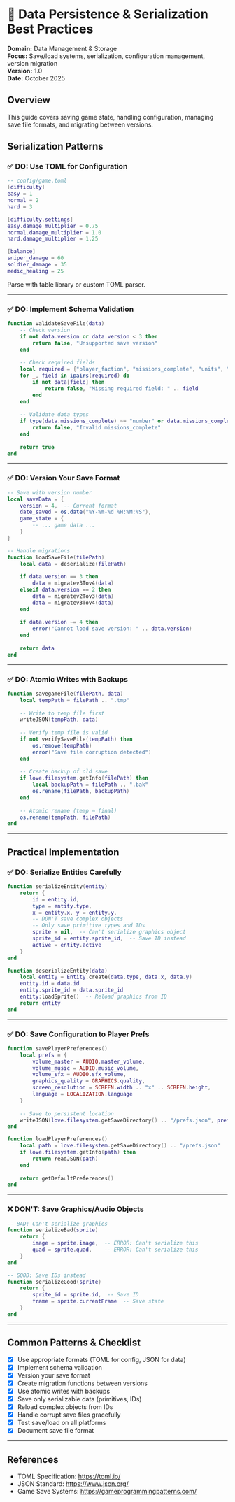# 💾 Data Persistence & Serialization Best Practices

**Domain:** Data Management & Storage  
**Focus:** Save/load systems, serialization, configuration management, version migration  
**Version:** 1.0  
**Date:** October 2025

## Overview

This guide covers saving game state, handling configuration, managing save file formats, and migrating between versions.

## Serialization Patterns

### ✅ DO: Use TOML for Configuration

```lua
-- config/game.toml
[difficulty]
easy = 1
normal = 2
hard = 3

[difficulty.settings]
easy.damage_multiplier = 0.75
normal.damage_multiplier = 1.0
hard.damage_multiplier = 1.25

[balance]
sniper_damage = 60
soldier_damage = 35
medic_healing = 25
```

Parse with table library or custom TOML parser.

---

### ✅ DO: Implement Schema Validation

```lua
function validateSaveFile(data)
    -- Check version
    if not data.version or data.version < 3 then
        return false, "Unsupported save version"
    end
    
    -- Check required fields
    local required = {"player_faction", "missions_complete", "units", "date_saved"}
    for _, field in ipairs(required) do
        if not data[field] then
            return false, "Missing required field: " .. field
        end
    end
    
    -- Validate data types
    if type(data.missions_complete) ~= "number" or data.missions_complete < 0 then
        return false, "Invalid missions_complete"
    end
    
    return true
end
```

---

### ✅ DO: Version Your Save Format

```lua
-- Save with version number
local saveData = {
    version = 4,  -- Current format
    date_saved = os.date("%Y-%m-%d %H:%M:%S"),
    game_state = {
        -- ... game data ...
    }
}

-- Handle migrations
function loadSaveFile(filePath)
    local data = deserialize(filePath)
    
    if data.version == 3 then
        data = migratev3Tov4(data)
    elseif data.version == 2 then
        data = migratev2Tov3(data)
        data = migratev3Tov4(data)
    end
    
    if data.version ~= 4 then
        error("Cannot load save version: " .. data.version)
    end
    
    return data
end
```

---

### ✅ DO: Atomic Writes with Backups

```lua
function savegameFile(filePath, data)
    local tempPath = filePath .. ".tmp"
    
    -- Write to temp file first
    writeJSON(tempPath, data)
    
    -- Verify temp file is valid
    if not verifySaveFile(tempPath) then
        os.remove(tempPath)
        error("Save file corruption detected")
    end
    
    -- Create backup of old save
    if love.filesystem.getInfo(filePath) then
        local backupPath = filePath .. ".bak"
        os.rename(filePath, backupPath)
    end
    
    -- Atomic rename (temp → final)
    os.rename(tempPath, filePath)
end
```

---

## Practical Implementation

### ✅ DO: Serialize Entities Carefully

```lua
function serializeEntity(entity)
    return {
        id = entity.id,
        type = entity.type,
        x = entity.x, y = entity.y,
        -- DON'T save complex objects
        -- Only save primitive types and IDs
        sprite = nil,  -- Can't serialize graphics object
        sprite_id = entity.sprite_id,  -- Save ID instead
        active = entity.active
    }
end

function deserializeEntity(data)
    local entity = Entity.create(data.type, data.x, data.y)
    entity.id = data.id
    entity.sprite_id = data.sprite_id
    entity:loadSprite()  -- Reload graphics from ID
    return entity
end
```

---

### ✅ DO: Save Configuration to Player Prefs

```lua
function savePlayerPreferences()
    local prefs = {
        volume_master = AUDIO.master_volume,
        volume_music = AUDIO.music_volume,
        volume_sfx = AUDIO.sfx_volume,
        graphics_quality = GRAPHICS.quality,
        screen_resolution = SCREEN.width .. "x" .. SCREEN.height,
        language = LOCALIZATION.language
    }
    
    -- Save to persistent location
    writeJSON(love.filesystem.getSaveDirectory() .. "/prefs.json", prefs)
end

function loadPlayerPreferences()
    local path = love.filesystem.getSaveDirectory() .. "/prefs.json"
    if love.filesystem.getInfo(path) then
        return readJSON(path)
    end
    
    return getDefaultPreferences()
end
```

---

### ❌ DON'T: Save Graphics/Audio Objects

```lua
-- BAD: Can't serialize graphics
function serializeBad(sprite)
    return {
        image = sprite.image,  -- ERROR: Can't serialize this
        quad = sprite.quad,    -- ERROR: Can't serialize this
    }
end

-- GOOD: Save IDs instead
function serializeGood(sprite)
    return {
        sprite_id = sprite.id,  -- Save ID
        frame = sprite.currentFrame  -- Save state
    }
end
```

---

## Common Patterns & Checklist

- [x] Use appropriate formats (TOML for config, JSON for data)
- [x] Implement schema validation
- [x] Version your save format
- [x] Create migration functions between versions
- [x] Use atomic writes with backups
- [x] Save only serializable data (primitives, IDs)
- [x] Reload complex objects from IDs
- [x] Handle corrupt save files gracefully
- [x] Test save/load on all platforms
- [x] Document save file format

---

## References

- TOML Specification: https://toml.io/
- JSON Standard: https://www.json.org/
- Game Save Systems: https://gameprogrammingpatterns.com/

